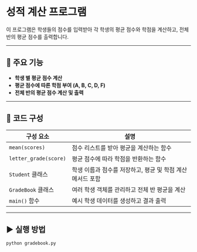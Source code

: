 # 성적 계산 프로그램

이 프로그램은 학생들의 점수를 입력받아 각 학생의 평균 점수와 학점을 계산하고, 전체 반의 평균 점수를 출력합니다.

---

## 📌 주요 기능

- **학생 별 평균 점수 계산**
- **평균 점수에 따른 학점 부여 (A, B, C, D, F)**
- **전체 반의 평균 점수 계산 및 출력**

---

## 🧩 코드 구성

| 구성 요소 | 설명 |
|-----------|------|
| `mean(scores)` | 점수 리스트를 받아 평균을 계산하는 함수 |
| `letter_grade(score)` | 평균 점수에 따라 학점을 반환하는 함수 |
| `Student` 클래스 | 학생 이름과 점수를 저장하고, 평균 및 학점 계산 메서드 포함 |
| `GradeBook` 클래스 | 여러 학생 객체를 관리하고 전체 반 평균을 계산 |
| `main()` 함수 | 예시 학생 데이터를 생성하고 결과 출력 |

---

## ▶️ 실행 방법

```bash
python gradebook.py
